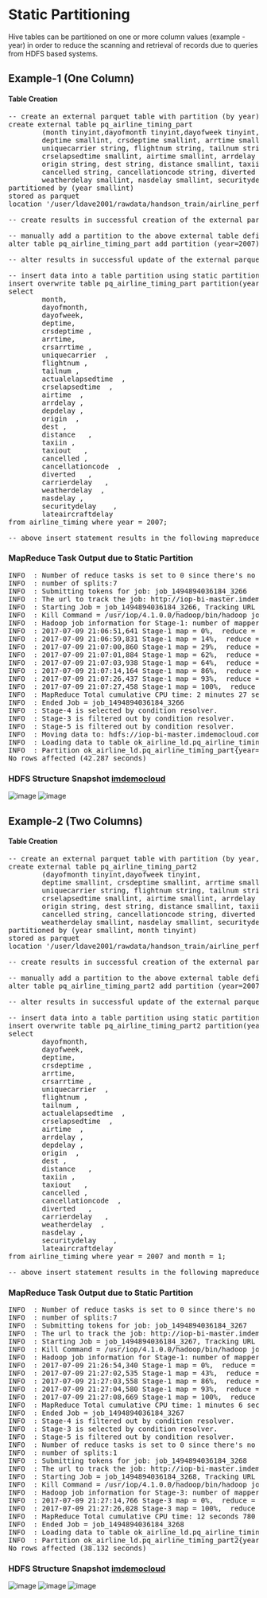 # Static Partitioning
Hive tables can be partitioned on one or more column values (example - year) in order to reduce the scanning and retrieval of records due to queries from HDFS based systems.

## Example-1 (One Column)
#### Table Creation
<pre>
-- create an external parquet table with partition (by year) on airline timing
create external table pq_airline_timing_part
        (month tinyint,dayofmonth tinyint,dayofweek tinyint,
        deptime smallint, crsdeptime smallint, arrtime smallint, crsarrtime smallint,
        uniquecarrier string, flightnum string, tailnum string, actualelapsedtime smallint,
        crselapsedtime smallint, airtime smallint, arrdelay smallint, depdelay smallint,
        origin string, dest string, distance smallint, taxiin string, taxiout string,
        cancelled string, cancellationcode string, diverted string, carrierdelay smallint,
        weatherdelay smallint, nasdelay smallint, securitydelay smallint, lateaircraftdelay smallint)
partitioned by (year smallint)
stored as parquet
location '/user/ldave2001/rawdata/handson_train/airline_performance/flights_parquet_partd';

-- create results in successful creation of the external parquet table and the output is No rows selected

-- manually add a partition to the above external table defined with a partition
alter table pq_airline_timing_part add partition (year=2007);

-- alter results in successful update of the external parquet table and the output is No rows selected

-- insert data into a table partition using static partitioning
insert overwrite table pq_airline_timing_part partition(year=2007)
select
        month,
        dayofmonth,
        dayofweek,
        deptime,
        crsdeptime ,
        arrtime,
        crsarrtime ,
        uniquecarrier  ,
        flightnum ,
        tailnum ,
        actualelapsedtime  ,
        crselapsedtime  ,
        airtime  ,
        arrdelay ,
        depdelay ,
        origin  ,
        dest ,
        distance   ,
        taxiin ,
        taxiout   ,
        cancelled ,
        cancellationcode  ,
        diverted   ,
        carrierdelay   ,
        weatherdelay  ,
        nasdelay ,
        securitydelay    ,
        lateaircraftdelay
from airline_timing where year = 2007;

-- above insert statement results in the following mapreduce task shown in the next section
</pre>

### MapReduce Task Output due to Static Partition
<pre>
INFO  : Number of reduce tasks is set to 0 since there's no reduce operator
INFO  : number of splits:7
INFO  : Submitting tokens for job: job_1494894036184_3266
INFO  : The url to track the job: http://iop-bi-master.imdemocloud.com:8088/proxy/application_1494894    036184_3266/
INFO  : Starting Job = job_1494894036184_3266, Tracking URL = http://iop-bi-master.imdemocloud.com:80    88/proxy/application_1494894036184_3266/
INFO  : Kill Command = /usr/iop/4.1.0.0/hadoop/bin/hadoop job  -kill job_1494894036184_3266
INFO  : Hadoop job information for Stage-1: number of mappers: 7; number of reducers: 0
INFO  : 2017-07-09 21:06:51,641 Stage-1 map = 0%,  reduce = 0%
INFO  : 2017-07-09 21:06:59,831 Stage-1 map = 14%,  reduce = 0%, Cumulative CPU 7.32 sec
INFO  : 2017-07-09 21:07:00,860 Stage-1 map = 29%,  reduce = 0%, Cumulative CPU 14.76 sec
INFO  : 2017-07-09 21:07:01,884 Stage-1 map = 62%,  reduce = 0%, Cumulative CPU 67.07 sec
INFO  : 2017-07-09 21:07:03,938 Stage-1 map = 64%,  reduce = 0%, Cumulative CPU 69.87 sec
INFO  : 2017-07-09 21:07:14,164 Stage-1 map = 86%,  reduce = 0%, Cumulative CPU 114.6 sec
INFO  : 2017-07-09 21:07:26,437 Stage-1 map = 93%,  reduce = 0%, Cumulative CPU 145.73 sec
INFO  : 2017-07-09 21:07:27,458 Stage-1 map = 100%,  reduce = 0%, Cumulative CPU 147.56 sec
INFO  : MapReduce Total cumulative CPU time: 2 minutes 27 seconds 560 msec
INFO  : Ended Job = job_1494894036184_3266
INFO  : Stage-4 is selected by condition resolver.
INFO  : Stage-3 is filtered out by condition resolver.
INFO  : Stage-5 is filtered out by condition resolver.
INFO  : Moving data to: hdfs://iop-bi-master.imdemocloud.com:8020/user/ldave2001/rawdata/handson_trai    n/airline_performance/flights_parquet_partd/year=2007/.hive-staging_hive_2017-07-09_21-06-46_467_6099    024841256988090-63/-ext-10000 from hdfs://iop-bi-master.imdemocloud.com:8020/user/ldave2001/rawdata/h    andson_train/airline_performance/flights_parquet_partd/year=2007/.hive-staging_hive_2017-07-09_21-06-    46_467_6099024841256988090-63/-ext-10002
INFO  : Loading data to table ok_airline_ld.pq_airline_timing_part partition (year=2007) from hdfs://    iop-bi-master.imdemocloud.com:8020/user/ldave2001/rawdata/handson_train/airline_performance/flights_p    arquet_partd/year=2007/.hive-staging_hive_2017-07-09_21-06-46_467_6099024841256988090-63/-ext-10000
INFO  : Partition ok_airline_ld.pq_airline_timing_part{year=2007} stats: [numFiles=7, numRows=7453215    , totalSize=150029309, rawDataSize=208690020]
No rows affected (42.287 seconds)
</pre>

### HDFS Structure Snapshot [imdemocloud](https://iop-bi-master.imdemocloud.com:8443/gateway/default/hdfs/explorer.html#/user/ldave2001)
![image](https://user-images.githubusercontent.com/19809692/28000435-c0170a28-64f3-11e7-9e3e-abffd728eab8.png)
![image](https://user-images.githubusercontent.com/19809692/28000475-e6f57986-64f3-11e7-94ba-85d993b95771.png)

## Example-2 (Two Columns)
#### Table Creation
<pre>
-- create an external parquet table with partition (by year, month) on airline timing
create external table pq_airline_timing_part2
        (dayofmonth tinyint,dayofweek tinyint,
        deptime smallint, crsdeptime smallint, arrtime smallint, crsarrtime smallint,
        uniquecarrier string, flightnum string, tailnum string, actualelapsedtime smallint,
        crselapsedtime smallint, airtime smallint, arrdelay smallint, depdelay smallint,
        origin string, dest string, distance smallint, taxiin string, taxiout string,
        cancelled string, cancellationcode string, diverted string, carrierdelay smallint,
        weatherdelay smallint, nasdelay smallint, securitydelay smallint, lateaircraftdelay smallint)
partitioned by (year smallint, month tinyint)
stored as parquet
location '/user/ldave2001/rawdata/handson_train/airline_performance/flights_parquet_partd2';

-- create results in successful creation of the external parquet table and the output is No rows selected

-- manually add a partition to the above external table defined with a partition
alter table pq_airline_timing_part2 add partition (year=2007, month=1);

-- alter results in successful update of the external parquet table and the output is No rows selected

-- insert data into a table partition using static partitioning
insert overwrite table pq_airline_timing_part2 partition(year=2007, month=1)
select
        dayofmonth,
        dayofweek,
        deptime,
        crsdeptime ,
        arrtime,
        crsarrtime ,
        uniquecarrier  ,
        flightnum ,
        tailnum ,
        actualelapsedtime  ,
        crselapsedtime  ,
        airtime  ,
        arrdelay ,
        depdelay ,
        origin  ,
        dest ,
        distance   ,
        taxiin ,
        taxiout   ,
        cancelled ,
        cancellationcode  ,
        diverted   ,
        carrierdelay   ,
        weatherdelay  ,
        nasdelay ,
        securitydelay    ,
        lateaircraftdelay
from airline_timing where year = 2007 and month = 1;

-- above insert statement results in the following mapreduce task shown in the next section
</pre>

### MapReduce Task Output due to Static Partition
<pre>
INFO  : Number of reduce tasks is set to 0 since there's no reduce operator
INFO  : number of splits:7
INFO  : Submitting tokens for job: job_1494894036184_3267
INFO  : The url to track the job: http://iop-bi-master.imdemocloud.com:8088/proxy/application_14948940361    84_3267/
INFO  : Starting Job = job_1494894036184_3267, Tracking URL = http://iop-bi-master.imdemocloud.com:8088/p    roxy/application_1494894036184_3267/
INFO  : Kill Command = /usr/iop/4.1.0.0/hadoop/bin/hadoop job  -kill job_1494894036184_3267
INFO  : Hadoop job information for Stage-1: number of mappers: 7; number of reducers: 0
INFO  : 2017-07-09 21:26:54,340 Stage-1 map = 0%,  reduce = 0%
INFO  : 2017-07-09 21:27:02,535 Stage-1 map = 43%,  reduce = 0%, Cumulative CPU 23.99 sec
INFO  : 2017-07-09 21:27:03,558 Stage-1 map = 86%,  reduce = 0%, Cumulative CPU 49.39 sec
INFO  : 2017-07-09 21:27:04,580 Stage-1 map = 93%,  reduce = 0%, Cumulative CPU 60.62 sec
INFO  : 2017-07-09 21:27:08,669 Stage-1 map = 100%,  reduce = 0%, Cumulative CPU 66.31 sec
INFO  : MapReduce Total cumulative CPU time: 1 minutes 6 seconds 310 msec
INFO  : Ended Job = job_1494894036184_3267
INFO  : Stage-4 is filtered out by condition resolver.
INFO  : Stage-3 is selected by condition resolver.
INFO  : Stage-5 is filtered out by condition resolver.
INFO  : Number of reduce tasks is set to 0 since there's no reduce operator
INFO  : number of splits:1
INFO  : Submitting tokens for job: job_1494894036184_3268
INFO  : The url to track the job: http://iop-bi-master.imdemocloud.com:8088/proxy/application_14948940361    84_3268/
INFO  : Starting Job = job_1494894036184_3268, Tracking URL = http://iop-bi-master.imdemocloud.com:8088/p    roxy/application_1494894036184_3268/
INFO  : Kill Command = /usr/iop/4.1.0.0/hadoop/bin/hadoop job  -kill job_1494894036184_3268
INFO  : Hadoop job information for Stage-3: number of mappers: 1; number of reducers: 0
INFO  : 2017-07-09 21:27:14,766 Stage-3 map = 0%,  reduce = 0%
INFO  : 2017-07-09 21:27:26,028 Stage-3 map = 100%,  reduce = 0%, Cumulative CPU 12.78 sec
INFO  : MapReduce Total cumulative CPU time: 12 seconds 780 msec
INFO  : Ended Job = job_1494894036184_3268
INFO  : Loading data to table ok_airline_ld.pq_airline_timing_part2 partition (year=2007, month=1) from h    dfs://iop-bi-master.imdemocloud.com:8020/user/ldave2001/rawdata/handson_train/airline_performance/flights    _parquet_partd2/year=2007/month=1/.hive-staging_hive_2017-07-09_21-26-49_183_5992017600256698540-63/-ext-    10000
INFO  : Partition ok_airline_ld.pq_airline_timing_part2{year=2007, month=1} stats: [numFiles=1, numRows=6    21559, totalSize=12436691, rawDataSize=16782093]
No rows affected (38.132 seconds)
</pre>

### HDFS Structure Snapshot [imdemocloud](https://iop-bi-master.imdemocloud.com:8443/gateway/default/hdfs/explorer.html#/user/ldave2001)
![image](https://user-images.githubusercontent.com/19809692/28000846-8082b828-64f6-11e7-896d-2b12d6907920.png)
![image](https://user-images.githubusercontent.com/19809692/28000856-9a6dbc24-64f6-11e7-8193-69ba219d4c72.png)
![image](https://user-images.githubusercontent.com/19809692/28000877-ba9acaa0-64f6-11e7-87f2-95d0bb548269.png)
